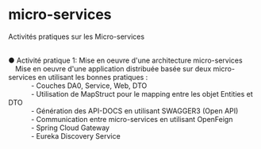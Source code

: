 # micro-services
Activités pratiques sur les Micro-services

<br />
 ● Activité pratique 1: Mise en oeuvre d'une architecture micro-services <br />
 &ensp;&ensp;Mise en oeuvre d'une application distribuée basée sur deux micro-services en utilisant les bonnes pratiques  :<br />
 &ensp;&ensp;&ensp;&ensp;&ensp;&ensp;&nbsp;- Couches DA0, Service, Web, DTO<br />
 &ensp;&ensp;&ensp;&ensp;&ensp;&ensp;&nbsp;- Utilisation de MapStruct pour le mapping entre les objet Entities et DTO<br />
 &ensp;&ensp;&ensp;&ensp;&ensp;&ensp;&nbsp;- Génération des API-DOCS en utilisant SWAGGER3 (Open API)<br />
 &ensp;&ensp;&ensp;&ensp;&ensp;&ensp;&nbsp;- Communication entre micro-services en utilisant OpenFeign<br />
 &ensp;&ensp;&ensp;&ensp;&ensp;&ensp;&nbsp;- Spring Cloud Gateway<br />
 &ensp;&ensp;&ensp;&ensp;&ensp;&ensp;&nbsp;- Eureka Discovery Service<br />
